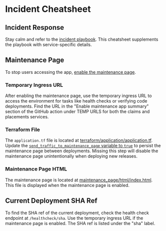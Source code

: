 # Incident Cheatsheet

## Incident Response

Stay calm and refer to the [incident playbook](https://tech-docs.teacherservices.cloud/operating-a-service/incident-playbook.html). This cheatsheet supplements the playbook with service-specific details.

## Maintenance Page

To stop users accessing the app, [enable the maintenance page](https://github.com/DFE-Digital/itt-mentor-services/actions/workflows/enable-maintenance.yml).

### Temporary Ingress URL

After enabling the maintenance page, use the temporary ingress URL to access the environment for tasks like health checks or verifying code deployments. Find the URL in the "Enable maintenance app summary" section of the GitHub action under TEMP URLS for both the claims and placements services.

### Terraform File

The `application.tf` file is located at [terraform/application/application.tf](/terraform/application/application.tf). Update the [`send_traffic_to_maintenance_page` variable to `true`](https://github.com/DFE-Digital/itt-mentor-services/blob/1d1d321cd90f33b94f1485c7e49acea9267d9e33/terraform/application/application.tf#L125) to persist the maintenance page between deployments. Missing this step will disable the maintenance page unintentionally when deploying new releases.

### Maintenance Page HTML

The maintenance page is located at [maintenance_page/html/index.html](/maintenance_page/html/index.html). This file is displayed when the maintenance page is enabled.

## Current Deployment SHA Ref

To find the SHA ref of the current deployment, check the health check endpoint at `/healthcheck/sha`. Use the temporary ingress URL if the maintenance page is enabled. The SHA ref is listed under the "sha" label.
